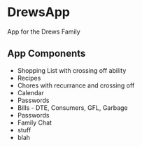 # DrewsApp
App for the Drews Family

## App Components
- Shopping List with crossing off ability
- Recipes
- Chores with recurrance and crossing off
- Calendar
- Passwords
- Bills - DTE, Consumers, GFL, Garbage
- Passwords
- Family Chat
- stuff
- blah